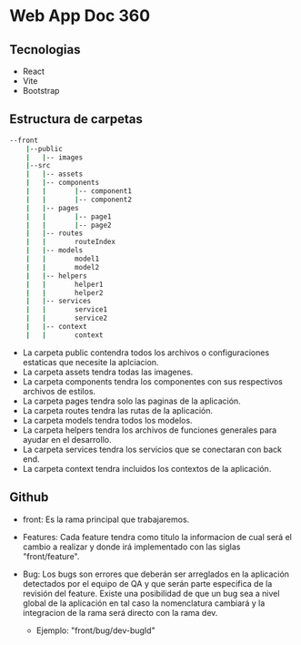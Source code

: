 # Web App Doc 360

## Tecnologias

-   React
-   Vite
-   Bootstrap

## Estructura de carpetas

```bash
--front
    |--public
    |   |-- images
    |--src
    |   |-- assets
    |   |-- components
    |   |       |-- component1
    |   |       |-- component2
    |   |-- pages
    |   |       |-- page1
    |   |       |-- page2
    |   |-- routes
    |   |       routeIndex
    |   |-- models
    |   |       model1
    |   |       model2
    |   |-- helpers
    |   |       helper1
    |   |       helper2
    |   |-- services
    |   |       service1
    |   |       service2
    |   |-- context
    |   |       context
```

-   La carpeta public contendra todos los archivos o configuraciones estaticas que necesite la aplciacion.
-   La carpeta assets tendra todas las imagenes.
-   La carpeta components tendra los componentes con sus respectivos archivos de estilos.
-   La carpeta pages tendra solo las paginas de la aplicación.
-   La carpeta routes tendra las rutas de la aplicación.
-   La carpeta models tendra todos los modelos.
-   La carpeta helpers tendra los archivos de funciones generales para ayudar en el desarrollo.
-   La carpeta services tendra los servicios que se conectaran con back end.
-   La carpeta context tendra incluidos los contextos de la aplicación.

## Github

-   front: Es la rama principal que trabajaremos.

-   Features: Cada feature tendra como titulo la informacion de cual será el cambio a realizar y donde irá implementado con las siglas "front/feature".

-   Bug: Los bugs son errores que deberán ser arreglados en la aplicación detectados por el equipo de QA y que serán parte especifica de la revisión del feature. Existe una posibilidad de que un bug sea a nivel global de la aplicación en tal caso la nomenclatura cambiará y la integracion de la rama será directo con la rama dev.
    -   Ejemplo: "front/bug/dev-bugId"
